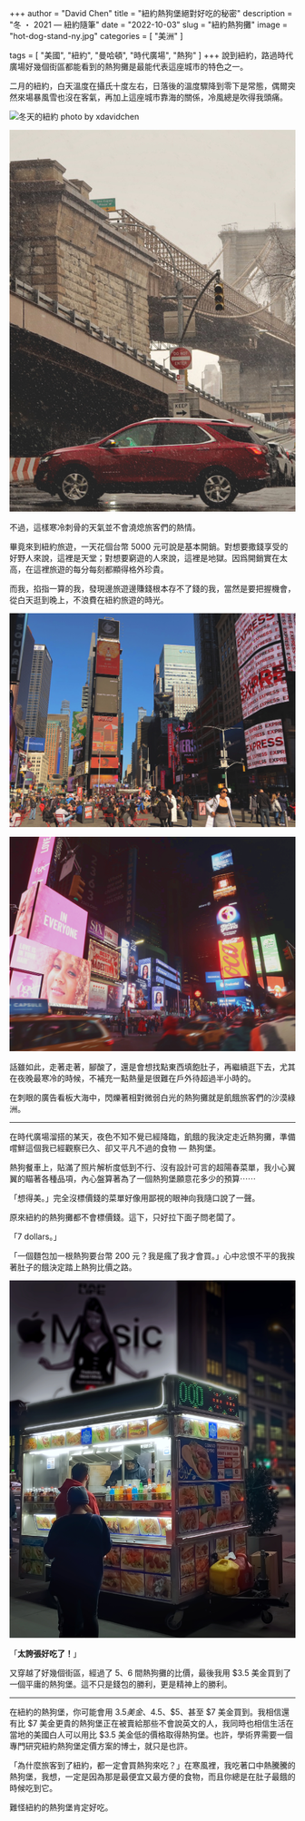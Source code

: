 +++
author = "David Chen"
title = "紐約熱狗堡絕對好吃的秘密"
description = "冬 ・ 2021 — 紐約隨筆"
date = "2022-10-03"
slug = "紐約熱狗攤"
image = "hot-dog-stand-ny.jpg"
categories = [
    "美洲"
]

tags = [
    "美國",
    "紐約",
    "曼哈頓",
    "時代廣場",
    "熱狗"
]
+++
說到紐約，路過時代廣場好幾個街區都能看到的熱狗攤是最能代表這座城市的特色之一。

二月的紐約，白天溫度在攝氏十度左右，日落後的溫度驟降到零下是常態，偶爾突然來場暴風雪也沒在客氣，再加上這座城市靠海的關係，冷風總是吹得我頭痛。

![冬天的紐約 photo by xdavidchen](nyc-winter-1.jpg)

![布魯克林橋下 photo by Kevin Tzeng](nyc-winter-2.jpg) <!-- ![下大雪的中央公園 photo by me](nyc-winter-3.jpg) -->

不過，這樣寒冷刺骨的天氣並不會澆熄旅客們的熱情。

畢竟來到紐約旅遊，一天花個台幣 5000 元可說是基本開銷。對想要撒錢享受的好野人來說，這裡是天堂；對想要窮遊的人來說，這裡是地獄。因爲開銷實在太高，在這裡旅遊的每分每刻都顯得格外珍貴。

而我，掐指一算的我，發現邊旅遊邊賺錢根本存不了錢的我，當然是要把握機會，從白天逛到晚上，不浪費在紐約旅遊的時光。

![白天的時代廣場 photo by Kevin Tzeng](timesquare-1.jpg)

![夜晚的時代廣場 photo by Kevin Tzeng](timesquare-2.jpg) <!-- ![夜晚的時代廣場2 photo by kevin](timesquare-3.jpg) -->

話雖如此，走著走著，腳酸了，還是會想找點東西填飽肚子，再繼續逛下去，尤其在夜晚最寒冷的時候，不補充一點熱量是很難在戶外待超過半小時的。

在刺眼的廣告看板大海中，閃爍著相對微弱白光的熱狗攤就是飢餓旅客們的沙漠綠洲。

---

在時代廣場溜搭的某天，夜色不知不覺已經降臨，飢餓的我決定走近熱狗攤，準備嚐鮮這個我已經觀察已久、卻又平凡不過的食物 — 熱狗堡。

熱狗餐車上，貼滿了照片解析度低到不行、沒有設計可言的超陽春菜單，我小心翼翼的瞄著各種品項，內心盤算著為了一個熱狗堡願意花多少的預算⋯⋯

「想得美。」完全沒標價錢的菜單好像用鄙視的眼神向我隨口說了一聲。

原來紐約的熱狗攤都不會標價錢。這下，只好拉下面子問老闆了。

「7 dollars。」

「一個麵包加一根熱狗要台幣 200 元？我是瘋了我才會買。」心中忿恨不平的我挨著肚子的餓決定踏上熱狗比價之路。

![紐約街上隨處可見的熱狗攤 photo by xdavidchen](hot-dog-stand-ny.jpg)

<!-- ![夜晚依舊熱鬧的時代廣場 photo by me](timesquare-4.jpg) -->

「<b>太誇張好吃了！</b>」

又穿越了好幾個街區，經過了 5、6 間熱狗攤的比價，最後我用 $3.5 美金買到了一個平庸的熱狗堡。這不只是錢包的勝利，更是精神上的勝利。

---

在紐約的熱狗堡，你可能會用 $3.5 美金、$4.5、$5、甚至 $7 美金買到。我相信還有比 $7 美金更貴的熱狗堡正在被賣給那些不會說英文的人，我同時也相信生活在當地的美國白人可以用比 $3.5 美金低的價格取得熱狗堡。也許，學術界需要一個專門研究紐約熱狗堡定價方案的博士，就只是也許。

「為什麼旅客到了紐約，都一定會買熱狗來吃？」在寒風裡，我吃著口中熱騰騰的熱狗堡，我想，一定是因為那是最便宜又最方便的食物，而且你總是在肚子最餓的時候吃到它。

難怪紐約的熱狗堡肯定好吃。